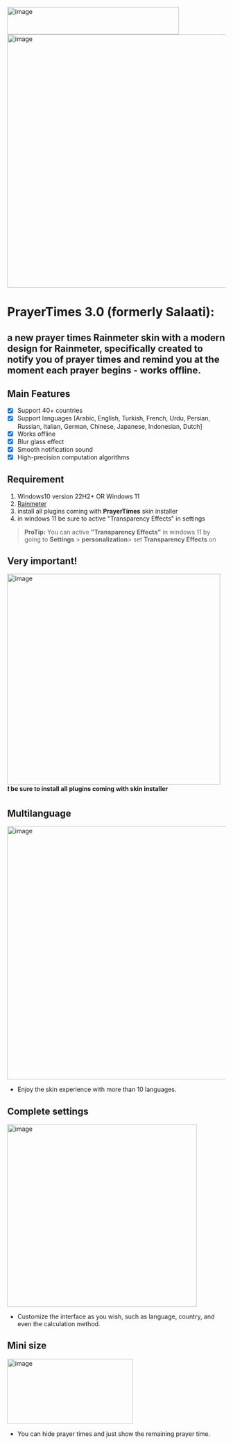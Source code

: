 <img width="396" height="63" alt="image" src="https://github.com/user-attachments/assets/5ab6a6a5-ae91-47d5-b08f-959141eb5ba1" /> <br>
<img width="714" height="583" alt="image" src="https://github.com/user-attachments/assets/b4340fed-2a97-4a76-8113-461d4bec4300" /> <br>

# PrayerTimes 3.0 (formerly Salaati):
## a new prayer times Rainmeter skin with a modern design for Rainmeter, specifically created to notify you of prayer times and remind you at the moment each prayer begins - works offline. 

## Main Features

 - [x] Support 40+ countries
 - [x] Support languages [Arabic, English, Turkish, French, Urdu, Persian, Russian, Italian, German, Chinese, Japanese, Indonesian, Dutch]
 - [x] Works offline
 - [x] Blur glass effect
 - [x] Smooth notification sound
 - [x] High-precision computation algorithms

## Requirement 

 1. Windows10 version 22H2+ OR Windows 11
 2. [Rainmeter](https://www.rainmeter.net/) 
 3. install all plugins coming with **PrayerTimes** skin installer
 4. in windows 11 be sure to active "Transparency Effects" in settings 

> **ProTip:** You can active **"Transparency Effects"** in windows 11 by going to **Settings** > **personalization**> set **Transparency Effects** on

## Very important!
<img width="491" height="485" alt="image" src="https://github.com/user-attachments/assets/c0aa6ef0-8c76-45fc-82c3-28b05b7773ae" /><br>
   **❗️ be sure to install all plugins coming with skin installer**



## Multilanguage
<img width="714" height="583" alt="image" src="https://github.com/user-attachments/assets/b4340fed-2a97-4a76-8113-461d4bec4300" /> <br>
 - Enjoy the skin experience with more than 10 languages.
   

## Complete settings
<img width="437" height="420" alt="image" src="https://github.com/user-attachments/assets/199eecd0-bbc0-422c-bd4c-8ea1db1d3b13" /><br>
 - Customize the interface as you wish, such as language, country, and even the calculation method.

## Mini size 
<img width="290" height="150" alt="image" src="https://github.com/user-attachments/assets/1e48dabe-f159-41c0-b63c-8a2339ee324a" /><br>
 - You can hide prayer times and just show the remaining prayer time.

